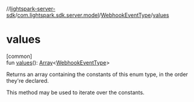 //[lightspark-server-sdk](../../../index.md)/[com.lightspark.sdk.server.model](../index.md)/[WebhookEventType](index.md)/[values](values.md)

# values

[common]\
fun [values](values.md)(): [Array](https://kotlinlang.org/api/latest/jvm/stdlib/kotlin/-array/index.html)&lt;[WebhookEventType](index.md)&gt;

Returns an array containing the constants of this enum type, in the order they're declared.

This method may be used to iterate over the constants.
